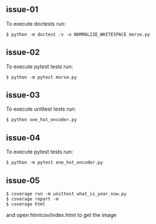## issue-01
To execute doctests run:
```
$ python -m doctest -v -o NORMALIZE_WHITESPACE morse.py
```
## issue-02
To execute pytest tests run:
```
$ python -m pytest morse.py
```
## issue-03
To execute unittest tests run:
```
$ python one_hot_encoder.py
```
## issue-04
To execute pytest tests run:
```
$ python -m pytest one_hot_encoder.py
```
## issue-05
```
$ coverage run -m unittest what_is_year_now.py
$ coverage report -m
$ coverage html
```
and open htmlcov/index.html to get the image
